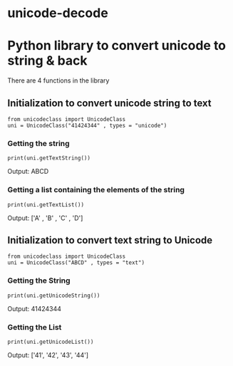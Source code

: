 # unicode-decode
<h1>Python library to convert unicode to string & back</h1>

There are 4 functions in the library

<h2>Initialization to convert unicode string to text</h2>

<pre><code>from unicodeclass import UnicodeClass
uni = UnicodeClass("41424344" , types = "unicode")
</code></pre>

<h3>Getting the string</h3>
<pre><code>print(uni.getTextString())
</code></pre>

Output: ABCD

<h3>Getting a list containing the elements of the string</h4>
<pre><code>print(uni.getTextList())
</code></pre>
Output: ['A' , 'B' , 'C' , 'D'] 


<h2>Initialization to convert text string to Unicode</h2>

<pre><code>from unicodeclass import UnicodeClass
uni = UnicodeClass("ABCD" , types = "text")
</code></pre>

<h3>Getting the String</h3>
<pre><code>print(uni.getUnicodeString())
</code></pre>

Output: 41424344


<h3>Getting the List</h3>
<pre><code>print(uni.getUnicodeList())
</code></pre>
Output: ['41', '42', '43', '44']
